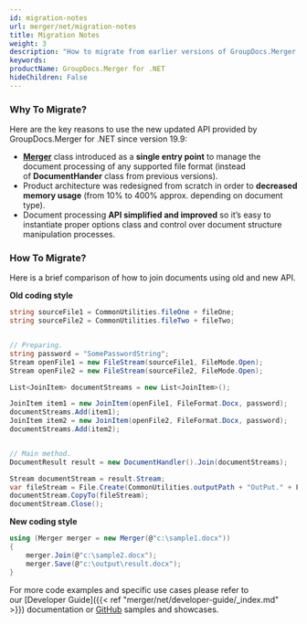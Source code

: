 ```yaml
---
id: migration-notes
url: merger/net/migration-notes
title: Migration Notes
weight: 3
description: "How to migrate from earlier versions of GroupDocs.Merger for .NET"
keywords: 
productName: GroupDocs.Merger for .NET
hideChildren: False
---
```

### Why To Migrate?
 
Here are the key reasons to use the new updated API provided by GroupDocs.Merger for .NET since version 19.9:
*   **[Merger](https://apireference.groupdocs.com/net/merger/groupdocs.merger/merger)** class introduced as a **single entry point** to manage the document processing of any supported file format (instead of **DocumentHander** class from previous versions).     
*   Product architecture was redesigned from scratch in order to **decreased memory usage** (from 10% to 400% approx. depending on document type).    
*   Document processing **API simplified and improved** so it’s easy to instantiate proper options class and control over document structure manipulation processes.
    

### How To Migrate?

Here is a brief comparison of how to join documents using old and new API.  

**Old coding style**

```csharp
string sourceFile1 = CommonUtilities.fileOne + fileOne;
string sourceFile2 = CommonUtilities.fileTwo + fileTwo;


// Preparing.
string password = "SomePasswordString";
Stream openFile1 = new FileStream(sourceFile1, FileMode.Open);
Stream openFile2 = new FileStream(sourceFile2, FileMode.Open);

List<JoinItem> documentStreams = new List<JoinItem>();

JoinItem item1 = new JoinItem(openFile1, FileFormat.Docx, password);
documentStreams.Add(item1);
JoinItem item2 = new JoinItem(openFile2, FileFormat.Docx, password);
documentStreams.Add(item2);


// Main method.
DocumentResult result = new DocumentHandler().Join(documentStreams);

Stream documentStream = result.Stream;
var fileStream = File.Create(CommonUtilities.outputPath + "OutPut." + FileFormat.Docx);
documentStream.CopyTo(fileStream);
documentStream.Close();
```

**New coding style**

```csharp
using (Merger merger = new Merger(@"c:\sample1.docx"))
{
    merger.Join(@"c:\sample2.docx");
    merger.Save(@"c:\output\result.docx");
}
```

For more code examples and specific use cases please refer to our [Developer Guide]({{< ref "merger/net/developer-guide/_index.md" >}}) documentation or [GitHub](https://github.com/groupdocs-merger/GroupDocs.Merger-for-.NET) samples and showcases.
